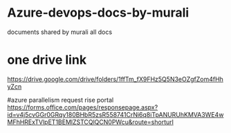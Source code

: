 # Azure-devops-docs-by-murali
documents shared by murali all docs
# one drive link
https://drive.google.com/drive/folders/1ffTm_fX9FHz5Q5N3eOZgfZom4fHhyZcn

#azure parallelism request rise portal
https://forms.office.com/pages/responsepage.aspx?id=v4j5cvGGr0GRqy180BHbR5zsR558741CrNi6q8iTpANURUhKMVA3WE4wMFhHRExTVlpET1BEMlZSTCQlQCN0PWcu&route=shorturl
